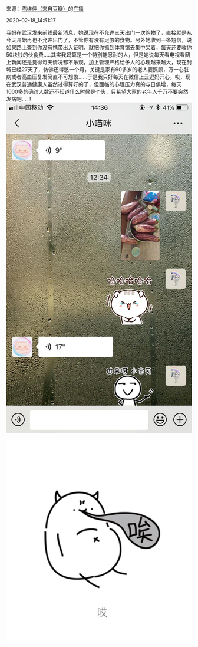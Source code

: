 来源：[陈维佳（来自豆瓣）](https://www.douban.com/people/58149581/)的[广播](https://www.douban.com/people/58149581/status/2818800847/)


2020-02-18_14:51:17


我妈在武汉发来前线最新消息，她说现在不允许三天出门一次购物了，直接就是从今天开始再也不允许出门了，不管你有没有足够的食物。另外她收到一条短信，说如果路上查到你没有携带出入证明，就把你抓到体育馆去集中呆着，每天还要收你50块钱的伙食费.....其实我妈算是一个特别能忍耐的人，但是她说每天看电视看网上新闻还是觉得每天情况都不乐观，加上管理严格给予人的心理越来越大，现在封城已经27天了，仿佛还得憋一个月，关键是家有90多岁的老人要照顾，万一心脏病或者高血压复发简直不可想象......于是我只好每天在微信上云逗妈开心，哎，现在武汉普通健康人虽然过得算好的了，但面临的心理压力真的与日俱增，每天1000多的确诊人数还不知道什么时候是个头，只希望大家的老年人千万不要突然发病吧....！
![](./pic/2020-02-18_14:51:17-陈维佳的广播1.jpg)  

![](./pic/2020-02-18_14:51:17-陈维佳的广播2.jpg)  

